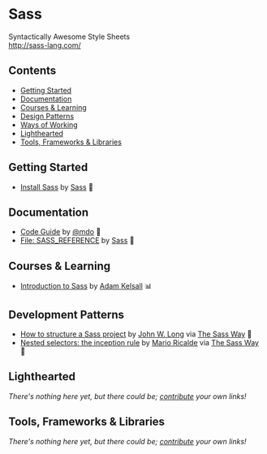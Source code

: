 # Sass

Syntactically Awesome Style Sheets  
http://sass-lang.com/

## Contents

- [Getting Started](#getting-started)
- [Documentation](#documentation)
- [Courses & Learning](#courses-and-learning)
- [Design Patterns](#design-patterns)
- [Ways of Working](#ways-of-working)
- [Lighthearted](#lighthearted)
- [Tools, Frameworks & Libraries](#tools-frameworks--libraries)

## Getting Started

- [Install Sass](http://sass-lang.com/install) by [Sass](http://sass-lang.com/) :memo:

## Documentation

- [Code Guide](http://codeguide.co/#css-nesting) by [@mdo](https://twitter.com/mdo) :green_book:
- [File: SASS_REFERENCE](http://sass-lang.com/documentation/file.SASS_REFERENCE.html) by [Sass](http://sass-lang.com/) :green_book:

## Courses & Learning

- [Introduction to Sass](https://docs.google.com/presentation/d/1jhTpEFbz1W1KqSsbeEgE9cWS6WSpqUnps-NLQTYApco) by [Adam Kelsall](https://github.com/adamkelsall/) :bar_chart:

## Development Patterns

- [How to structure a Sass project](http://thesassway.com/beginner/how-to-structure-a-sass-project) by [John W. Long](http://wiseheartdesign.com/) via [The Sass Way](http://thesassway.com/) :green_book:
- [Nested selectors: the inception rule](http://thesassway.com/beginner/the-inception-rule) by [Mario Ricalde](https://twitter.com/mario_ricalde) via [The Sass Way](http://thesassway.com/) :green_book:

## Lighthearted

*There's nothing here yet, but there could be; [contribute](../../CONTRIBUTING.md) your own links!*

## Tools, Frameworks & Libraries

*There's nothing here yet, but there could be; [contribute](../../CONTRIBUTING.md) your own links!*
